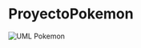 # ProyectoPokemon
![UML Pokemon](https://user-images.githubusercontent.com/98917513/171330130-007132d4-24b0-4e83-a899-11863d63a22d.png)
